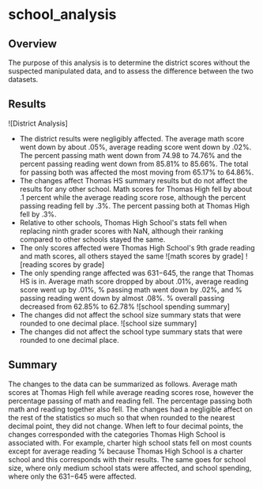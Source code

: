 # school_analysis
## Overview
The purpose of this analysis is to determine the district scores without the suspected manipulated data, and to assess the difference between the two datasets.

## Results
![District Analysis]
- The district results were negligibly affected. The average math score went down by about .05%, average reading score went down by .02%. The percent passing math went down from 74.98 to 74.76% and the percent passing reading went down from 85.81% to 85.66%. The total for passing both was affected the most moving from 65.17% to 64.86%.
- The changes affect Thomas HS summary results but do not affect the results for any other school. Math scores for Thomas High fell by about .1 percent while the average reading score rose, although the percent passing reading fell by .3%. The percent passing both at Thomas High fell by .3%.
- Relative to other schools, Thomas High School's stats fell when replacing ninth grader scores with NaN, although their ranking compared to other schools stayed the same.
- The only scores affected were Thomas High School's 9th grade reading and math scores, all others stayed the same
![math scores by grade]
![reading scores by grade]
- The only spending range affected was 631$-645$, the range that Thomas HS is in. Average math score dropped by about .01%, average reading score went up by .01%, % passing math went down by .02%, and % passing reading went down by almost .08%. % overall passing decreased from 62.85% to 62.78%
![school spending summary]
- The changes did not affect the school size summary stats that were rounded to one decimal place.
![school size summary]
- The changes did not affect the school type summary stats that were rounded to one decimal place.
## Summary
The changes to the data can be summarized as follows. Average math scores at Thomas High fell while average reading scores rose, however the percentage passing of math and reading fell. The percentage passing both math and reading together also fell. The changes had a negligible affect on the rest of the statistics so much so that when rounded to the nearest decimal point, they did not change. When left to four decimal points, the changes corresponded with the categories Thomas High School is associated with. For example, charter high school stats fell on most counts except for average reading % because Thomas High School is a charter school and this corresponds with their results. The same goes for school size, where only medium school stats were affected, and school spending, where only the 631$-645$ were affected.

